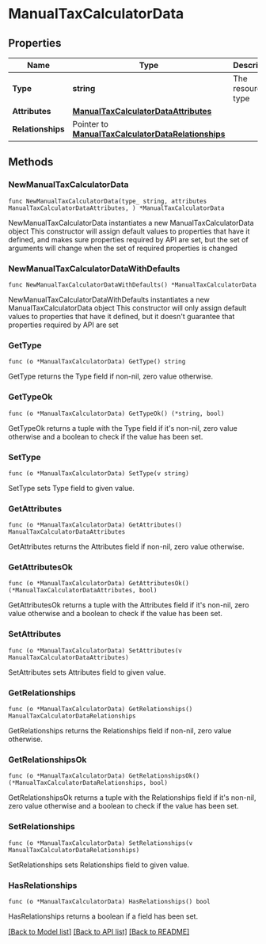 # ManualTaxCalculatorData

## Properties

Name | Type | Description | Notes
------------ | ------------- | ------------- | -------------
**Type** | **string** | The resource&#39;s type | [default to "manual_tax_calculators"]
**Attributes** | [**ManualTaxCalculatorDataAttributes**](ManualTaxCalculatorDataAttributes.md) |  | 
**Relationships** | Pointer to [**ManualTaxCalculatorDataRelationships**](ManualTaxCalculatorDataRelationships.md) |  | [optional] 

## Methods

### NewManualTaxCalculatorData

`func NewManualTaxCalculatorData(type_ string, attributes ManualTaxCalculatorDataAttributes, ) *ManualTaxCalculatorData`

NewManualTaxCalculatorData instantiates a new ManualTaxCalculatorData object
This constructor will assign default values to properties that have it defined,
and makes sure properties required by API are set, but the set of arguments
will change when the set of required properties is changed

### NewManualTaxCalculatorDataWithDefaults

`func NewManualTaxCalculatorDataWithDefaults() *ManualTaxCalculatorData`

NewManualTaxCalculatorDataWithDefaults instantiates a new ManualTaxCalculatorData object
This constructor will only assign default values to properties that have it defined,
but it doesn't guarantee that properties required by API are set

### GetType

`func (o *ManualTaxCalculatorData) GetType() string`

GetType returns the Type field if non-nil, zero value otherwise.

### GetTypeOk

`func (o *ManualTaxCalculatorData) GetTypeOk() (*string, bool)`

GetTypeOk returns a tuple with the Type field if it's non-nil, zero value otherwise
and a boolean to check if the value has been set.

### SetType

`func (o *ManualTaxCalculatorData) SetType(v string)`

SetType sets Type field to given value.


### GetAttributes

`func (o *ManualTaxCalculatorData) GetAttributes() ManualTaxCalculatorDataAttributes`

GetAttributes returns the Attributes field if non-nil, zero value otherwise.

### GetAttributesOk

`func (o *ManualTaxCalculatorData) GetAttributesOk() (*ManualTaxCalculatorDataAttributes, bool)`

GetAttributesOk returns a tuple with the Attributes field if it's non-nil, zero value otherwise
and a boolean to check if the value has been set.

### SetAttributes

`func (o *ManualTaxCalculatorData) SetAttributes(v ManualTaxCalculatorDataAttributes)`

SetAttributes sets Attributes field to given value.


### GetRelationships

`func (o *ManualTaxCalculatorData) GetRelationships() ManualTaxCalculatorDataRelationships`

GetRelationships returns the Relationships field if non-nil, zero value otherwise.

### GetRelationshipsOk

`func (o *ManualTaxCalculatorData) GetRelationshipsOk() (*ManualTaxCalculatorDataRelationships, bool)`

GetRelationshipsOk returns a tuple with the Relationships field if it's non-nil, zero value otherwise
and a boolean to check if the value has been set.

### SetRelationships

`func (o *ManualTaxCalculatorData) SetRelationships(v ManualTaxCalculatorDataRelationships)`

SetRelationships sets Relationships field to given value.

### HasRelationships

`func (o *ManualTaxCalculatorData) HasRelationships() bool`

HasRelationships returns a boolean if a field has been set.


[[Back to Model list]](../README.md#documentation-for-models) [[Back to API list]](../README.md#documentation-for-api-endpoints) [[Back to README]](../README.md)


